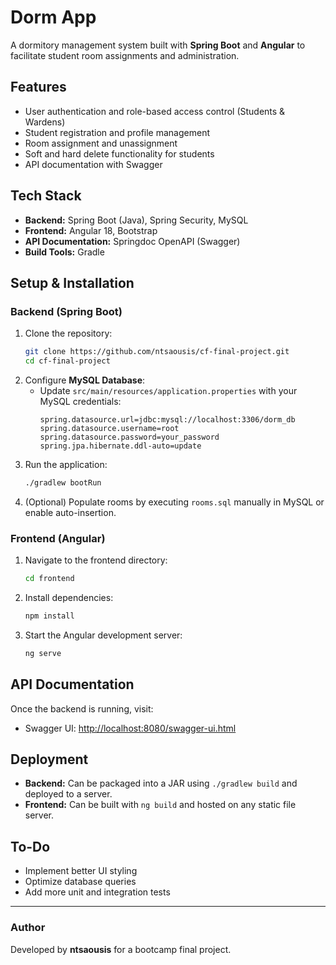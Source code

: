 # Dorm App

A dormitory management system built with **Spring Boot** and **Angular** to facilitate student room assignments and administration.

## Features
- User authentication and role-based access control (Students & Wardens)
- Student registration and profile management
- Room assignment and unassignment
- Soft and hard delete functionality for students
- API documentation with Swagger

## Tech Stack
- **Backend:** Spring Boot (Java), Spring Security, MySQL
- **Frontend:** Angular 18, Bootstrap
- **API Documentation:** Springdoc OpenAPI (Swagger)
- **Build Tools:** Gradle

## Setup & Installation

### Backend (Spring Boot)
1. Clone the repository:
   ```sh
   git clone https://github.com/ntsaousis/cf-final-project.git
   cd cf-final-project
   ```
2. Configure **MySQL Database**:
   - Update `src/main/resources/application.properties` with your MySQL credentials:
     ```properties
     spring.datasource.url=jdbc:mysql://localhost:3306/dorm_db
     spring.datasource.username=root
     spring.datasource.password=your_password
     spring.jpa.hibernate.ddl-auto=update
     ```
3. Run the application:
   ```sh
   ./gradlew bootRun
   ```
4. (Optional) Populate rooms by executing `rooms.sql` manually in MySQL or enable auto-insertion.

### Frontend (Angular)
1. Navigate to the frontend directory:
   ```sh
   cd frontend
   ```
2. Install dependencies:
   ```sh
   npm install
   ```
3. Start the Angular development server:
   ```sh
   ng serve
   ```

## API Documentation
Once the backend is running, visit:
- Swagger UI: [http://localhost:8080/swagger-ui.html](http://localhost:8080/swagger-ui.html)

## Deployment
- **Backend:** Can be packaged into a JAR using `./gradlew build` and deployed to a server.
- **Frontend:** Can be built with `ng build` and hosted on any static file server.

## To-Do
- Implement better UI styling
- Optimize database queries
- Add more unit and integration tests

---
### Author
Developed by **ntsaousis** for a bootcamp final project.

